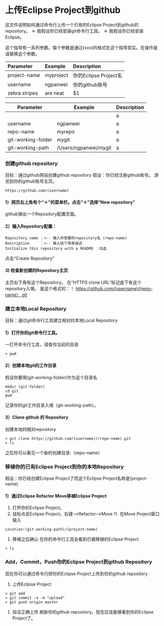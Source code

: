 上传Eclipse Project到github
==========================

这文件说明如何通过命令行上传一个已有的Eclipse Project到github的repository。
＊ 我假设你已经安装git命令行工具。
＊ 我假设你已经安装Eclipse。

这个指导有一系列参数。每个参数是通过(xxx)的格式在这个指导现实。在操作是请替换这个参数。

| Parameter        | Example           | Description  |
| :------------ |:-------------| :-----|
| project-name      | myproject | 你的Eclipse Project名 |
| username      | ngpanwei     |  你的github账号 |
| zebra stripes | are neat      |    $1 |

| Parameter               | Example | Description |
|----------------------|-----|--|
|         |  | a |
| username             | ngpanwei | a|
| repo-name            | myrepo | a|
| git-working-folder   | mygit     |a |
| git-working-path     | /Users/ngpanwei/mygit | a |


### 创建github repository
目标：通过github网站创建github repository
假设：你已经注册github账号。
游览到你的github账号主页。
````
https://github.com/(username)
````
#### 1）网页右上角有个“＋”的菜单栏。点击“＋”选择“New repository”
github弹出一个Repository配置页面。
#### 2）输入Repository配置：
````
Repository name ：<-- 输入你想要的repository名 (repo-name) 
Description     ：<-- 输入给个简单描述
Initialize this repository with a README ：勾选
````
点击"Create Repository"
#### 3) 检查新创建的Repository主页
主页右下角有这个Repository。
在“HTTPS clone URL”标记底下有这个repository入境。
是这个格式的：！
https://github.com/(username)/(repo-name）.git

### 建立本地Local Repository
目标：通过git命令行工具建立相对的本地Local Repository

#### 1）打开你的git命令行工具。
一打开命令行工具，请查你当前的目录
````
> pwd
````

#### 2）创建本地git的工作目录
假设你要用(git-working-folder)作为这个目录名
````
mkdir (git-folder)
cd git
pwd 
````
记录你的git工作目录入境（git-working-path）。

#### 3）Clone github 的 Repository
创建本地的相对repository
````
> git clone https://github.com/(username)/(repo-name).git
> ls
````
之后你可以看见一个新的创建目录:（repo-name）


### 移植你的已有Eclipse Project到你的本地Repository
假设：你已经创建Eclipse Project了而这个Eclipse Project名称是(project-name)

#### 1）通过Eclipse Refactor Move移植Eclipse Project
1) 打开你的Eclipse Project。
1) 鼠标点击Eclipse Project。右键-->Refactor-->Move
1）在Move Project窗口输入
````
Location:(git-working-path)/(project-name)
````
1) 移植之后确认
在你的命令行工具会看到已被移植的Eclipse Project
````
> ls
````

### Add，Commit，Push你的Eclipse Project到github Repository
现在你可以通过命令行把你的Eclipse Project上传到你的github repository
1) 上传Eclpise Project
````
> git add
> git commit -a -m "upload"
> git push origin master
````
1) 验证正确上传
刷新你的github repository。现在应该能够看到你的Eclipse Project了。




